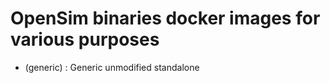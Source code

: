 # OpenSim binaries docker images for various purposes

* (generic) : Generic unmodified standalone 

